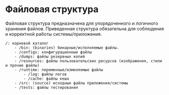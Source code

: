# Файловая структура

Файловая структура предназначена для упорядоченного и логичного хранения файлов. Приведенная структура обязательна для 
соблюдения и корректной работы системы/приложения.

```
/: корневой каталог
    - /bin: (binaries) бинарные/исполняемые файлы. 
    - /configs: конфигурационные файлы
    - /dumps: файлы резервных копий
    - /resources: файлы пользовательских ресурсов (изображения, стили и прочие файлы)
    - /runtime: переменные/изменяемые файлы
        - /log: файлы логов
        - /cache: файлы кеша
    - /src: (source) исходные файлы приложения/системы
    - /tests: файлы тестирования
```